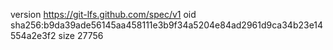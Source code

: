 version https://git-lfs.github.com/spec/v1
oid sha256:b9da39ade56145aa458111e3b9f34a5204e84ad2961d9ca34b23e14554a2e3f2
size 27756
